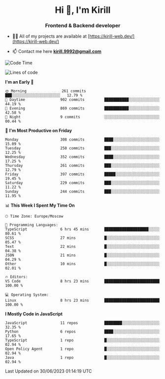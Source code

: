 <h1 align="center">Hi 👋, I'm Kirill</h1>
<h3 align="center">Frontend & Backend developer</h3>

- 👨‍💻 All of my projects are available at [https://kirill-web.dev/](https://kirill-web.dev/)

- 📫 Contact me here **kirill.9992@gmail.com**











<!--START_SECTION:waka-->
![Code Time](http://img.shields.io/badge/Code%20Time-1%2C382%20hrs%2014%20mins-blue)

![Lines of code](https://img.shields.io/badge/From%20Hello%20World%20I%27ve%20Written-2.9%20million%20lines%20of%20code-blue)

**I'm an Early 🐤** 

```text
🌞 Morning                261 commits         ███░░░░░░░░░░░░░░░░░░░░░░   12.79 % 
🌆 Daytime                902 commits         ███████████░░░░░░░░░░░░░░   44.19 % 
🌃 Evening                869 commits         ███████████░░░░░░░░░░░░░░   42.58 % 
🌙 Night                  9 commits           ░░░░░░░░░░░░░░░░░░░░░░░░░   00.44 % 
```
📅 **I'm Most Productive on Friday** 

```text
Monday                   308 commits         ████░░░░░░░░░░░░░░░░░░░░░   15.09 % 
Tuesday                  250 commits         ███░░░░░░░░░░░░░░░░░░░░░░   12.25 % 
Wednesday                352 commits         ████░░░░░░░░░░░░░░░░░░░░░   17.25 % 
Thursday                 261 commits         ███░░░░░░░░░░░░░░░░░░░░░░   12.79 % 
Friday                   397 commits         █████░░░░░░░░░░░░░░░░░░░░   19.45 % 
Saturday                 229 commits         ███░░░░░░░░░░░░░░░░░░░░░░   11.22 % 
Sunday                   244 commits         ███░░░░░░░░░░░░░░░░░░░░░░   11.95 % 
```


📊 **This Week I Spent My Time On** 

```text
🕑︎ Time Zone: Europe/Moscow

💬 Programming Languages: 
TypeScript               6 hrs 45 mins       ████████████████████░░░░░   80.61 % 
SCSS                     27 mins             █░░░░░░░░░░░░░░░░░░░░░░░░   05.47 % 
Text                     22 mins             █░░░░░░░░░░░░░░░░░░░░░░░░   04.38 % 
JSON                     21 mins             █░░░░░░░░░░░░░░░░░░░░░░░░   04.29 % 
Other                    10 mins             █░░░░░░░░░░░░░░░░░░░░░░░░   02.01 % 

🔥 Editors: 
VS Code                  8 hrs 23 mins       █████████████████████████   100.00 % 

💻 Operating System: 
Linux                    8 hrs 23 mins       █████████████████████████   100.00 % 
```

**I Mostly Code in JavaScript** 

```text
JavaScript               11 repos            ████████░░░░░░░░░░░░░░░░░   32.35 % 
Python                   6 repos             ████░░░░░░░░░░░░░░░░░░░░░   17.65 % 
TypeScript               1 repo              █░░░░░░░░░░░░░░░░░░░░░░░░   02.94 % 
Open Policy Agent        1 repo              █░░░░░░░░░░░░░░░░░░░░░░░░   02.94 % 
Java                     1 repo              █░░░░░░░░░░░░░░░░░░░░░░░░   02.94 % 
```




 Last Updated on 30/06/2023 01:14:19 UTC
<!--END_SECTION:waka-->
